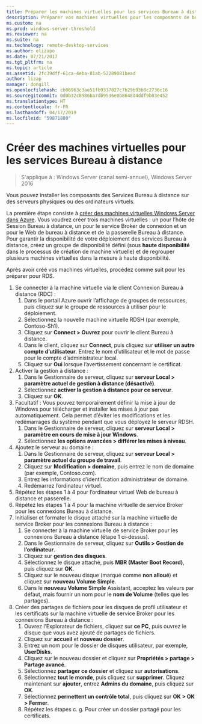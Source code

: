 ```yaml
---
title: Préparer les machines virtuelles pour les services Bureau à distance
description: Préparer vos machines virtuelles pour les composants de bureau à distance
ms.custom: na
ms.prod: windows-server-threshold
ms.reviewer: na
ms.suite: na
ms.technology: remote-desktop-services
ms.author: elizapo
ms.date: 07/21/2017
ms.tgt_pltfrm: na
ms.topic: article
ms.assetid: 2fc39dff-61ca-4eba-81ab-52289081bead
author: lizap
manager: dongill
ms.openlocfilehash: cb06963c3ae51fb9337827c7b29b93b8c2736c16
ms.sourcegitcommit: 0d0b32c8986ba7db9536e0b8648d4ddf9b03e452
ms.translationtype: HT
ms.contentlocale: fr-FR
ms.lasthandoff: 04/17/2019
ms.locfileid: "59871880"
---
```

# <a name="create-virtual-machines-for-remote-desktop"></a>Créer des machines virtuelles pour les services Bureau à distance

>S'applique à : Windows Server (canal semi-annuel), Windows Server 2016

Vous pouvez installer les composants des Services Bureau à distance sur des serveurs physiques ou des ordinateurs virtuels. 

La première étape consiste à [créer des machines virtuelles Windows Server dans Azure](/azure/virtual-machines/windows/quick-create-portal). Vous voudrez créer trois machines virtuelles : un pour l’hôte de Session Bureau à distance, un pour le service Broker de connexion et un pour le Web de bureau à distance et de la passerelle Bureau à distance. Pour garantir la disponibilité de votre déploiement des services Bureau à distance, créez un groupe de disponibilité défini (sous **haute disponibilité** dans le processus de création de machine virtuelle) et de regrouper plusieurs machines virtuelles dans la mesure à haute disponibilité.
 
Après avoir créé vos machines virtuelles, procédez comme suit pour les préparer pour RDS.

1.  Se connecter à la machine virtuelle via le client Connexion Bureau à distance (RDC) :  
    1.  Dans le portail Azure ouvrir l’affichage de groupes de ressources, puis cliquez sur le groupe de ressources à utiliser pour le déploiement.  
    2.  Sélectionnez la nouvelle machine virtuelle RDSH (par exemple, Contoso-Sh1).  
    3.  Cliquez sur **Connect > Ouvrez** pour ouvrir le client Bureau à distance.  
    4.  Dans le client, cliquez sur **Connect**, puis cliquez sur **utiliser un autre compte d’utilisateur**. Entrez le nom d’utilisateur et le mot de passe pour le compte d’administrateur local.  
    5.  Cliquez sur **Oui** lorsque l’avertissement concernant le certificat.  
2.  Activer la gestion à distance :  
    1.  Dans le Gestionnaire de serveur, cliquez sur **serveur Local > paramètre actuel de gestion à distance (désactivé)**.  
    2.  Sélectionnez **activer la gestion à distance pour ce serveur**.  
    3.  Cliquez sur **OK**.  
3.  Facultatif : Vous pouvez temporairement définir la mise à jour de Windows pour télécharger et installer les mises à jour pas automatiquement. Cela permet d’éviter les modifications et les redémarrages du système pendant que vous déployez le serveur RDSH.  
    1.  Dans le Gestionnaire de serveur, cliquez sur **serveur Local > paramètre en cours de mise à jour Windows**.  
    2.  Sélectionnez **les options avancées > différer les mises à niveau**.   
4.  Ajoutez le serveur au domaine :  
    1.  Dans le Gestionnaire de serveur, cliquez sur **serveur Local > paramètre actuel du groupe de travail**.  
    2.  Cliquez sur **Modification > domaine**, puis entrez le nom de domaine (par exemple, Contoso.com).  
    3.  Entrez les informations d’identification administrateur de domaine.  
    4.  Redémarrez l’ordinateur virtuel.  
5.  Répétez les étapes 1 à 4 pour l’ordinateur virtuel Web de bureau à distance et passerelle.  
6.  Répétez les étapes 1 à 4 pour la machine virtuelle de service Broker pour les connexions Bureau à distance.  
7.  Initialiser et formater le disque attaché sur la machine virtuelle de service Broker pour les connexions Bureau à distance :  
    1.  Se connecter à la machine virtuelle de service Broker pour les connexions Bureau à distance (étape 1 ci-dessus).  
    2.  Dans le Gestionnaire de serveur, cliquez sur **Outils > Gestion de l’ordinateur**.  
    3.  Cliquez sur **gestion des disques**.  
    4.  Sélectionnez le disque attaché, puis **MBR (Master Boot Record)**, puis cliquez sur **OK**.  
    5.  Cliquez sur le nouveau disque (marqué comme **non alloué**) et cliquez sur **nouveau Volume Simple**.  
    6.  Dans le **nouveau Volume Simple** Assistant, acceptez les valeurs par défaut, mais fournir un nom pour le **nom de Volume** (telles que les partages).  
8.  Créer des partages de fichiers pour les disques de profil utilisateur et les certificats sur la machine virtuelle de service Broker pour les connexions Bureau à distance :   
    1.  Ouvrez l’Explorateur de fichiers, cliquez sur **ce PC**, puis ouvrez le disque que vous avez ajouté de partages de fichiers.  
    2.  Cliquez sur **accueil** et **nouveau dossier**.  
    3.  Entrez un nom pour le dossier de disques utilisateur, par exemple, **UserDisks**.  
    4.  Cliquez sur le nouveau dossier et cliquez sur **Propriétés > partage > Partage avancé**.  
    5.  Sélectionnez **partager ce dossier** et cliquez sur **autorisations**.  
    6.  Sélectionnez **tout le monde**, puis cliquez sur **supprimer**. Cliquez maintenant sur **ajouter**, entrez **Admins du domaine**, puis cliquez sur **OK**.  
    7.  Sélectionnez **permettent un contrôle total**, puis cliquez sur **OK > OK > Fermer**.  
    8.  Répétez les étapes c. g. Pour créer un dossier partagé pour les certificats.   


